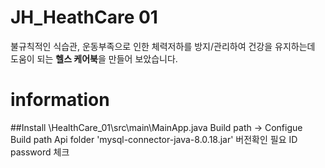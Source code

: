 # JH_HeathCare 01

불규칙적인 식습관, 운동부족으로 인한 체력저하를 방지/관리하여 건강을 유지하는데 도움이 되는 **헬스 케어북**을 만들어 보았습니다.

# information
##Install
  \HealthCare_01\src\main\MainApp.java
  Build path -> Configue Build path
  Api folder 'mysql-connector-java-8.0.18.jar' 버전확인 필요
  ID password 체크
